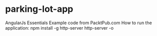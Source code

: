 # parking-lot-app
AngularJs Essentials
Example code from PacktPub.com 
How to run the application:
    npm install -g http-server
    http-server -o